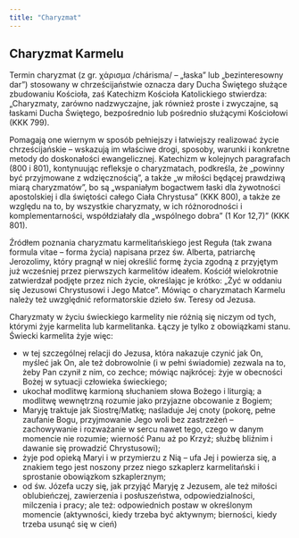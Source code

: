 ```yaml
---
title: "Charyzmat"
---
```


## Charyzmat Karmelu

Termin charyzmat (z gr. χάρισμα /chárisma/ – „łaska” lub „bezinteresowny dar”) stosowany w chrześcijaństwie oznacza dary Ducha Świętego służące zbudowaniu Kościoła, zaś Katechizm Kościoła Katolickiego stwierdza: „Charyzmaty, zarówno nadzwyczajne, jak również proste i zwyczajne, są łaskami Ducha Świętego, bezpośrednio lub pośrednio służącymi Kościołowi (KKK 799).

Pomagają one wiernym w sposób pełniejszy i łatwiejszy realizować życie chrześcijańskie – wskazują im właściwe drogi, sposoby, warunki i konkretne metody do doskonałości ewangelicznej. Katechizm w kolejnych paragrafach (800 i 801), kontynuując refleksje o charyzmatach, podkreśla, że „powinny być przyjmowane z wdzięcznością”, a także „w miłości będącej prawdziwą miarą charyzmatów”, bo są „wspaniałym bogactwem łaski dla żywotności apostolskiej i dla świętości całego Ciała Chrystusa” (KKK 800), a także ze względu na to, by wszystkie charyzmaty, w ich różnorodności i komplementarności, współdziałały dla „wspólnego dobra” (1 Kor 12,7)” (KKK 801).

Źródłem poznania charyzmatu karmelitańskiego jest Reguła (tak zwana formula vitae – forma życia) napisana przez św. Alberta, patriarchę Jerozolimy, który pragnął w niej określić formę życia zgodną z przyjętym już wcześniej przez pierwszych karmelitów ideałem. Kościół wielokrotnie zatwierdzał podjęte przez nich życie, określając je krótko: „Żyć w oddaniu się Jezusowi Chrystusowi i Jego Matce”. Mówiąc o charyzmatach Karmelu należy też uwzględnić reformatorskie dzieło św. Teresy od Jezusa.

Charyzmaty w życiu świeckiego karmelity nie różnią się niczym od tych, którymi żyje karmelita lub karmelitanka. Łączy je tylko z obowiązkami stanu. Świecki karmelita żyje więc:

* w tej szczególnej relacji do Jezusa, która nakazuje czynić jak On, myśleć jak On, ale też dobrowolnie (i w pełni świadomie) zezwala na to, żeby Pan czynił z nim, co zechce; mówiąc najkrócej: żyje w obecności Bożej w sytuacji człowieka świeckiego;
* ukochał modlitwę karmioną słuchaniem słowa Bożego i liturgią; a modlitwę wewnętrzną rozumie jako przyjazne obcowanie z Bogiem;
* Maryję traktuje jak Siostrę/Matkę; naśladuje Jej cnoty (pokorę, pełne zaufanie Bogu, przyjmowanie Jego woli bez zastrzeżeń – zachowywanie i rozważanie w sercu nawet tego, czego w danym momencie nie rozumie; wierność Panu aż po Krzyż; służbę bliźnim i dawanie się prowadzić Chrystusowi);
* żyje pod opieką Maryi i w przymierzu z Nią – ufa Jej i powierza się, a znakiem tego jest noszony przez niego szkaplerz karmelitański i sprostanie obowiązkom szkaplerznym;
* od św. Józefa uczy się, jak przyjąć Maryję z Jezusem, ale też miłości oblubieńczej, zawierzenia i posłuszeństwa, odpowiedzialności, milczenia i pracy; ale też: odpowiednich postaw w określonym momencie (aktywności, kiedy trzeba być aktywnym; bierności, kiedy trzeba usunąć się w cień)
